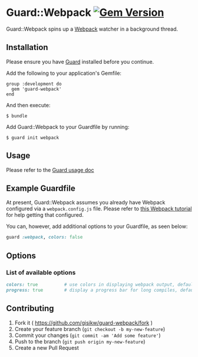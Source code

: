 # Guard::Webpack [![Gem Version](https://badge.fury.io/rb/guard-webpack.png)](http://badge.fury.io/rb/guard-webpack)

Guard::Webpack spins up a [Webpack](http://webpack.github.io) watcher in a background thread.

## Installation

Please ensure you have [Guard](http://github.com/guard/guard) installed before you continue.

Add the following to your application's Gemfile:

    group :development do
      gem 'guard-webpack'
    end

And then execute:

    $ bundle

Add Guard::Webpack to your Guardfile by running:

    $ guard init webpack

## Usage

Please refer to the [Guard usage doc](http://github.com/guard/guard#readme)

## Example Guardfile

At present, Guard::Webpack assumes you already have Webpack configured via a `webpack.config.js` file. Please refer to [this Webpack tutorial](https://github.com/petehunt/webpack-howto) for help getting that configured.

You can, however, add additional options to your Guardfile, as seen below:

```ruby
guard :webpack, colors: false
```

## Options

### List of available options

```ruby
colors: true          # use colors in displaying webpack output, default: true
progress: true        # display a progress bar for long compiles, default: true
```

## Contributing

1. Fork it ( https://github.com/gisikw/guard-webpack/fork )
2. Create your feature branch (`git checkout -b my-new-feature`)
3. Commit your changes (`git commit -am 'Add some feature'`)
4. Push to the branch (`git push origin my-new-feature`)
5. Create a new Pull Request
